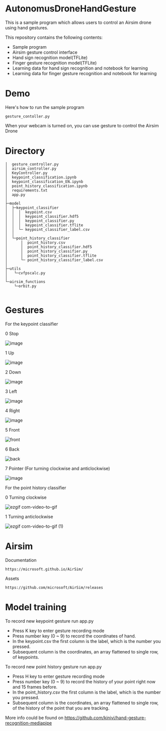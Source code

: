 # AutonomusDroneHandGesture

This is a sample program which allows users to control an Airsim drone using hand gestures.


This repository contains the following contents:

- Sample program
- Airsim gesture control interface
- Hand sign recognition model(TFLite)
- Finger gesture recognition model(TFLite)
- Learning data for hand sign recognition and notebook for learning
- Learning data for finger gesture recognition and notebook for learning

# Demo

Here's how to run the sample program

```
gesture_contoller.py
```

When your webcam is turned on, you can use gesture to control the Airsim Drone

# Directory

```
│  gesture_controller.py
│  airsim_controller.py
│  KeyController.py
│  keypoint_classification.ipynb
│  keypoint_classification_EN.ipynb
│  point_history_classification.ipynb
│  requirements.txt
│  app.py
│
├─model
│  ├─keypoint_classifier
│  │  │  keypoint.csv
│  │  │  keypoint_classifier.hdf5
│  │  │  keypoint_classifier.py
│  │  │  keypoint_classifier.tflite
│  │  └─ keypoint_classifier_label.csv
│  │          
│  └─point_history_classifier
│      │  point_history.csv
│      │  point_history_classifier.hdf5
│      │  point_history_classifier.py
│      │  point_history_classifier.tflite
│      └─ point_history_classifier_label.csv
│          
├─utils
│   └─cvfpscalc.py
│
└─airsim_functions
    └─orbit.py


```

# Gestures
For the keypoint classifier

0 Stop

![image](https://user-images.githubusercontent.com/109940604/219559497-2cf1d8ad-8b45-4602-bb27-6a39ecead540.png)

1 Up

![image](https://user-images.githubusercontent.com/109940604/219559556-12659836-c8a7-4bcb-a84a-4cb4f5f8a6f4.png)

2 Down

![image](https://user-images.githubusercontent.com/109940604/219559582-89c12205-4659-495a-a8e9-5d81cb1a2252.png)

3 Left

![image](https://user-images.githubusercontent.com/109940604/219559602-1a8342f9-8300-453d-ab0c-78770571630b.png)

4 Right

![image](https://user-images.githubusercontent.com/109940604/219559614-05ff4994-144d-4a4b-a256-0b5bb9100b41.png)

5 Front

![front](https://github.com/chwee/dronehandgesture2023P1/assets/97832534/01976207-1aca-441c-8f86-f15ae6eef558)

6 Back

![back](https://github.com/chwee/dronehandgesture2023P1/assets/97832534/bc9b3d25-5d65-4ebb-9b34-97e280ba39fe)


7 Pointer (For turning clockwise and anticlockwise)

![image](https://user-images.githubusercontent.com/109940604/219559672-88a319d8-f091-44da-8d9e-b0995dca3e2d.png)

For the point history classifier

0 Turning clockwise

![ezgif com-video-to-gif](https://user-images.githubusercontent.com/109940604/219562062-3ab7f4b8-7306-42b2-808c-b9466c801fb9.gif)

1 Turning anticlockwise

![ezgif com-video-to-gif (1)](https://user-images.githubusercontent.com/109940604/219562808-16e95ed7-caeb-4bc1-9cfb-3d7c71a020c7.gif)

# Airsim

Documentation
```
https://microsoft.github.io/AirSim/
```

Assets
```
https://github.com/microsoft/AirSim/releases
```

# Model training

To record new keypoint gesture run app.py
- Press K key to enter gesture recording mode
- Press number key (0 ~ 9) to record the coordinates of hand.
- In the keypoint.csv the first column is the label, which is the number you pressed.
- Subsequent column is the coordinates, an array flattened to single row, of keypoints.

To record new point history gesture run app.py
- Press H key to enter gesture recording mode
- Press number key (0 ~ 9) to record the history of your point right now and 15 frames before.
- In the point_history.csv the first column is the label, which is the number you pressed.
- Subsequent column is the coordinates, an array flattened to single row, of the history of the point that you are tracking.

More info could be found on
https://github.com/kinivi/hand-gesture-recognition-mediapipe
